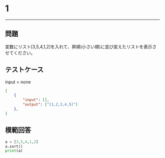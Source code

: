 # 1

---
## 問題

変数にリスト[3,5,4,1,2]を入れて、昇順(小さい順)に並び変えたリストを表示させてください。

## テストケース
input = none
```json
[
	{
		"input": [],
		"output": ["[1,2,3,4,5]"]
  	},
]
```

## 模範回答
```python
a = [3,5,4,1,2]
a.sort()
print(a)
```
